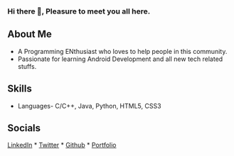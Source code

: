 ### Hi there 👋, Pleasure to meet you all here.
## About Me
- A Programming ENthusiast who loves to help people in this community.
- Passionate for learning Android Development and all new tech related stuffs.

## Skills
- Languages- C/C++, Java, Python, HTML5, CSS3

## Socials
[LinkedIn](https://www.linkedin.com/in/sujal-samai) *
[Twitter](https://twitter.com/SujalSamai?s=09) *
[Github](https://github.com/SujalSamai) *
[Portfolio](https://sujalsamai.github.io/Portfolio-v1.0/)
